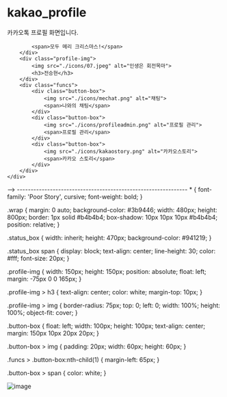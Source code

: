 # kakao_profile
카카오톡 프로필 화면입니다.
<!-- <!DOCTYPE html>
<html lang="en">
<head>
    <meta charset="UTF-8">
    <title>Merry christmas</title>
    <link rel="stylesheet" type="text/css" href = "style.css">
    <link href="https://fonts.googleapis.com/css2?family=Poor+Story&display=swap" rel="stylesheet">
</head>
<body>
    <div class="wrap">
        <div class="status_box">
            <!--        block 형태 쓰는게 better-->
            <span>모두 메리 크리스마스!</span>
        </div>
        <div class="profile-img">
            <img src="./icons/07.jpeg" alt="인생은 회전목마">
            <h3>전승현</h3>
        </div>
        <div class="funcs">
            <div class="button-box">
                <img src="./icons/mechat.png" alt="채팅">
                <span>나와의 채팅</span>
            </div>
            <div class="button-box">
                <img src="./icons/profileadmin.png" alt="프로필 관리">
                <span>프로필 관리</span>
            </div>
            <div class="button-box">
                <img src="./icons/kakaostory.png" alt="카카오스토리">
                <span>카카오 스토리</span>
            </div>
        </div>
    </div>

</body>
</html> -->
--------------------------------------------------------------
* {
    font-family: 'Poor Story', cursive;
    font-weight: bold;
}

.wrap {
    margin: 0 auto;
    background-color: #3b9446;
    width: 480px;
    height: 800px;
    border: 1px solid #b4b4b4;
    box-shadow: 10px 10px 10px #b4b4b4;
    position: relative;
}

.status_box {
    width: inherit;
    height: 470px;
    background-color: #941219;
}

.status_box span {
    display: block;
    text-align: center;
    line-height: 30;
    color: #fff;
    font-size: 20px;
}

.profile-img {
    width: 150px;
    height: 150px;
    position: absolute;
    float: left;
    margin: -75px 0 0 165px;
}

.profile-img > h3 {
    text-align: center;
    color: white;
    margin-top: 10px;
}

.profile-img > img {
    border-radius: 75px;
    top: 0;
    left: 0;
    width: 100%;
    height: 100%;
    object-fit: cover;
}

.button-box {
    float: left;
    width: 100px;
    height: 100px;
    text-align: center;
    margin: 150px 10px 20px 20px;
}

.button-box > img {
    padding: 20px;
    width: 60px;
    height: 60px;
}

.funcs > .button-box:nth-child(1) {
    margin-left: 65px;
}

.button-box > span {
    color: white;
}












![image](https://user-images.githubusercontent.com/79038451/147201380-7f476f8b-f70f-4888-b769-49650f341124.png)

